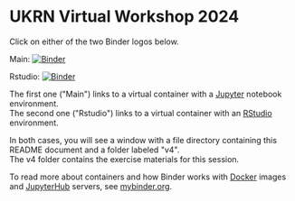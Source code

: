 # UKRN Virtual Workshop 2024

Click on either of the two Binder logos below.

Main: [![Binder](https://mybinder.org/badge_logo.svg)](https://mybinder.org/v2/gh/mattcingram/UKRN_virtual_workshop_2024/main)

Rstudio: [![Binder](https://mybinder.org/badge_logo.svg)](https://mybinder.org/v2/gh/mattcingram/UKRN_virtual_workshop_2024/main?urlpath=rstudio)

The first one ("Main") links to a virtual container with a [Jupyter](https://jupyter.org/) notebook environment.  
The second one ("Rstudio") links to a virtual container with an [RStudio](https://posit.co/products/open-source/rstudio/) environment.

In both cases, you will see a window with a file directory containing this README document and a folder labeled "v4".  
The v4 folder contains the exercise materials for this session.  

To read more about containers and how Binder works with [Docker](https://docker.com/) images and [JupyterHub](https://jupyter.org/hub) servers, see [mybinder.org](https://mybinder.org).

